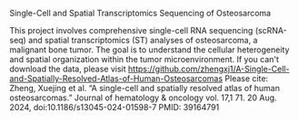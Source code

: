 Single-Cell and Spatial Transcriptomics Sequencing of Osteosarcoma 

This project involves comprehensive single-cell RNA sequencing (scRNA-seq) and spatial transcriptomics (ST) analyses of osteosarcoma, a malignant bone tumor. The goal is to understand the cellular heterogeneity and spatial organization within the tumor microenvironment.
If you can't download the data, please visit https://github.com/zhengxj1/A-Single-Cell-and-Spatially-Resolved-Atlas-of-Human-Osteosarcomas
Please cite:
Zheng, Xuejing et al. “A single-cell and spatially resolved atlas of human osteosarcomas.” Journal of hematology & oncology vol. 17,1 71. 20 Aug. 2024, doi:10.1186/s13045-024-01598-7
PMID: 39164791
